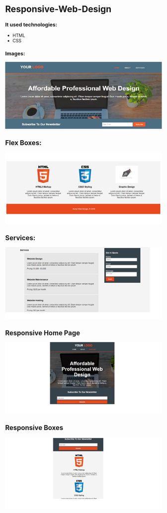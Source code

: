 # Responsive-Web-Design
### It used technologies:
* HTML
* CSS

### Images:
![](https://github.com/Elcan-88/Responsive-Web-Design/blob/master/images/home.jpg)
## Flex Boxes:
![](https://github.com/Elcan-88/Responsive-Web-Design/blob/master/images/boxes.png)
## Services:
![](https://github.com/Elcan-88/Responsive-Web-Design/blob/master/images/services.png)
## Responsive Home Page
![](https://github.com/Elcan-88/Responsive-Web-Design/blob/master/images/mobile-home.png)
## Responsive Boxes
![](https://github.com/Elcan-88/Responsive-Web-Design/blob/master/images/mobile-boxes.png)

